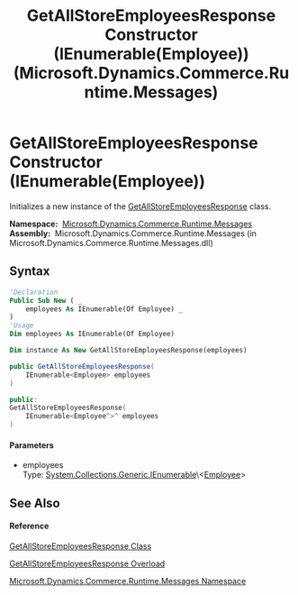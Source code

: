 ﻿---
title: GetAllStoreEmployeesResponse Constructor (IEnumerable(Employee)) (Microsoft.Dynamics.Commerce.Runtime.Messages)
TOCTitle: GetAllStoreEmployeesResponse Constructor (IEnumerable(Employee))
ms:assetid: M:Microsoft.Dynamics.Commerce.Runtime.Messages.GetAllStoreEmployeesResponse.#ctor(System.Collections.Generic.IEnumerable{Microsoft.Dynamics.Commerce.Runtime.DataModel.Employee})
ms:mtpsurl: https://technet.microsoft.com/en-us/library/microsoft.dynamics.commerce.runtime.messages.getallstoreemployeesresponse.getallstoreemployeesresponse(v=AX.60)
ms:contentKeyID: 62206559
ms.date: 05/18/2015
mtps_version: v=AX.60
dev_langs:
- vb
- csharp
- c++
---

# GetAllStoreEmployeesResponse Constructor (IEnumerable(Employee))

Initializes a new instance of the [GetAllStoreEmployeesResponse](getallstoreemployeesresponse-class-microsoft-dynamics-commerce-runtime-messages.md) class.

**Namespace:**  [Microsoft.Dynamics.Commerce.Runtime.Messages](microsoft-dynamics-commerce-runtime-messages-namespace.md)  
**Assembly:**  Microsoft.Dynamics.Commerce.Runtime.Messages (in Microsoft.Dynamics.Commerce.Runtime.Messages.dll)

## Syntax

``` vb
'Declaration
Public Sub New ( _
    employees As IEnumerable(Of Employee) _
)
'Usage
Dim employees As IEnumerable(Of Employee)

Dim instance As New GetAllStoreEmployeesResponse(employees)
```

``` csharp
public GetAllStoreEmployeesResponse(
    IEnumerable<Employee> employees
)
```

``` c++
public:
GetAllStoreEmployeesResponse(
    IEnumerable<Employee^>^ employees
)
```

#### Parameters

  - employees  
    Type: [System.Collections.Generic.IEnumerable](https://technet.microsoft.com/en-us/library/9eekhta0\(v=ax.60\))\<[Employee](employee-class-microsoft-dynamics-commerce-runtime-datamodel.md)\>  

## See Also

#### Reference

[GetAllStoreEmployeesResponse Class](getallstoreemployeesresponse-class-microsoft-dynamics-commerce-runtime-messages.md)

[GetAllStoreEmployeesResponse Overload](getallstoreemployeesresponse-constructor-microsoft-dynamics-commerce-runtime-messages.md)

[Microsoft.Dynamics.Commerce.Runtime.Messages Namespace](microsoft-dynamics-commerce-runtime-messages-namespace.md)

